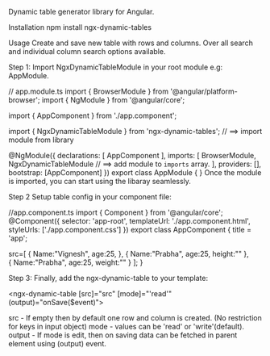 Dynamic table generator library for Angular.

Installation
npm install ngx-dynamic-tables

Usage
Create and save new table with rows and columns. Over all search and individual column search options available.

Step 1:
Import NgxDynamicTableModule in your root module e.g: AppModule.

// app.module.ts
import { BrowserModule } from '@angular/platform-browser';
import { NgModule } from '@angular/core';

import { AppComponent } from './app.component';

import { NgxDynamicTableModule } from 'ngx-dynamic-tables'; // ==> import module from library

@NgModule({
  declarations: [
    AppComponent
  ],
  imports: [
    BrowserModule,
    NgxDynamicTableModule // ==> add module to `imports` array.
  ],
  providers: [],
  bootstrap: [AppComponent]
})
export class AppModule { }
Once the module is imported, you can start using the libaray seamlessly.

Step 2
Setup table config in your component file:

//app.component.ts
import { Component } from '@angular/core';
@Component({
  selector: 'app-root',
  templateUrl: './app.component.html',
  styleUrls: ['./app.component.css']
})
export class AppComponent {
  title = 'app';

  src=[
    {
      Name:"Vignesh",
      age:25,
    },
    {
      Name:"Prabha",
      age:25,
      height:""
    },   
    {
     Name:"Prabha",
     age:25,
     weight:""
    }
  ];
}

Step 3:
Finally, add the ngx-dynamic-table to your template:

<!-- app.component.html-->
<ngx-dynamic-table [src]="src" [mode]="'read'" (output)="onSave($event)"></ngx-dynamic-table>

src - If empty then by default one row and column is created. (No restriction for keys in input object)
mode - values can be 'read' or 'write'(default).
output - If mode is edit, then on saving data can be fetched in parent element using (output) event.

